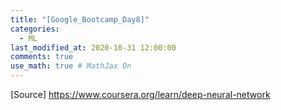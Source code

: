```yaml
---
title: "[Google_Bootcamp_Day8]"
categories: 
  - ML
last_modified_at: 2020-10-31 12:00:00
comments: true
use_math: true # MathJax On
---
```



[Source] https://www.coursera.org/learn/deep-neural-network
